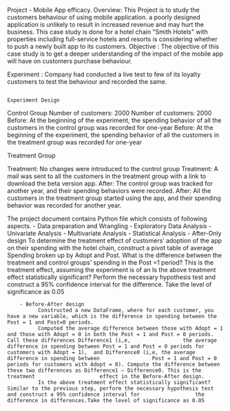 Project - Mobile App efficacy.
Overview: This Project is to study the customers behaviour of using mobile application. a poorly designed application is unlikely to result in increased revenue and may hurt the business.
          This case study is done for a hotel chain "Smith Hotels" with properties including full-service hotels and resorts is considering whether to push a newly built app to its
          customers.
Objective : The objective of this case study is to get a deeper understanding of the impact of the mobile app will have on customers purchase behaviour.

Experiment : Company had conducted a live test to few of its loyalty customers to test the behaviour and recorded the same. 

                                                                    Experiment Design

Control Group
Number of customers: 2000 	Number of customers: 2000 
Before: At the beginning of the experiment, the spending behavior of all the customers in the control group was recorded for one-year	Before: At the beginning of the experiment, the spending behavior of all the customers in the treatment group was recorded for one-year

Treatment Group

Treatment: No changes were introduced to the control group	Treatment: A mail was sent to all the customers in the treatment group with a link to download the beta version app. 
After: The control group was tracked for another year, and their spending behaviors were recorded.	After: All the customers in the treatment group started using the app, and their spending behavior was recorded for another year.

The project document contains Python file which consists of following aspects.
     - Data preparation and Wrangling
     - Exploratory Data Analysis 
            - Univariate Analysis 
            - Multivariate Analysis
    - Statistical Analysis 
         - After-Only design
              To determine the treatment effect of customers’ adoption of the app on their spending with the hotel chain, construct a pivot table of average Spending broken up by Adopt                and Post. What is the difference between the treatment and control groups’ spending in the Post =1 period? This is the treatment effect, assuming the experiment is of an 
              Is the above treatment effect statistically significant? Perform the necessary hypothesis test and construct a 95% confidence interval for the difference. Take the level                 of significance as 0.05

        - Before-After design
              Constructed a new DataFrame, where for each customer, you have a new variable, which is the difference in spending between the Post = 1 and Post=0 periods.
              Computed the average difference between those with Adopt = 1 and those with Adopt = 0 in both the Post = 1 and Post = 0 periods. Call these differences Difference1 (i,e,                 the average difference in spending between Post = 1 and Post = 0 periods for customers with Adopt = 1),  and Difference0 (i,e, the average difference in spending between                 Post = 1 and Post = 0 periods for customers with Adopt = 0). Compute the difference between these two differences as Difference1 – Difference0. This is the treatment                     effect in the Before-After design. 
              Is the above treatment effect statistically significant? Similar to the previous step, perform the necessary hypothesis test and construct a 95% confidence interval for                  the difference in differences.Take the level of significance as 0.05
     
